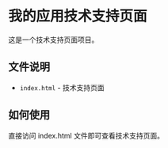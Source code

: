 # 我的应用技术支持页面

这是一个技术支持页面项目。

## 文件说明
- `index.html` - 技术支持页面

## 如何使用
直接访问 index.html 文件即可查看技术支持页面。
